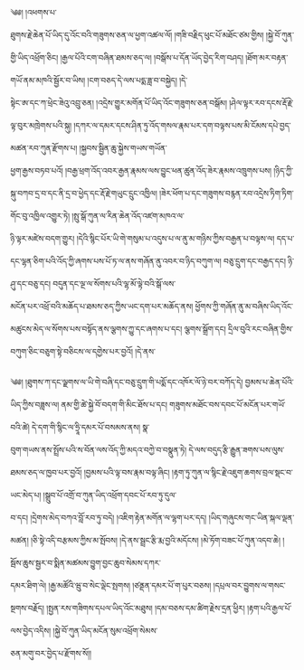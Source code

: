 ﻿  
༄༅། །འཕགས་པ་  
ཐུགས་རྗེ་ཆེན་པོ་ཡིད་དུ་འོང་བའི་གཟུགས་ཅན་ལ་ཕྱག་འཚལ་ལོ། །གཟི་བརྗིད་ཕུང་པོ་མཐོང་ཙམ་གྱིས། །སྐྱེ་བོ་ཀུན་གྱི་ཡིད་འཕྲོག་ཅིང། །རྒྱལ་པོའི་ངག་བཞིན་ཐམས་ཅད་ལ། །བསྒོས་པ་དོན་ཡོད་བྱེད་རིག་བཤད། །ཐོག་མར་བརྟན་གཡོ་ནམ་མཁའི་སྦྱོར་བ་ཡིས། །ངག་བཅད་དེ་ལས་པདྨ་ཟླ་བ་བསྐྱེད། །དེ་  
སྟེང་ཨ་དང་ཀ་ཕྲེང་ཟེའུ་འབྲུ་ཅན། །འདྲེས་གྱུར་མགོན་པོ་ཡིད་འོང་གཟུགས་ཅན་བསྒོམ། །ཤེལ་ལྟར་རབ་དངས་རྡོ་རྗེ་ལྟ་བུར་མཁྲེགས་པའི་སྐུ། །དཀར་ལ་དམར་དངས་ཤིན་ཏུ་འོད་གསལ་རྣམ་པར་དག་བལྟས་པས་མི་ངོམས་དཔེ་བྱད་མཚན་རབ་ཀུན་རྫོགས་པ། །སྐྱབས་སྦྱིན་ཆུ་སྐྱེས་གཡས་གཡོན་  
ཕྱག་རྒྱས་བཏབ་པའོ། །བརྒྱ་ཕྲག་འོད་འབར་རྒྱན་རྣམས་ལས་བྱུང་ཕན་ཚུན་འོད་ཟེར་རྣམས་འཁྲུགས་པས། །ཉིད་ཀྱི་སྐུ་བཀབ་དྲ་བ་དང་ནི་དྲ་བ་ཕྱེད་དང་རྡོ་རྗེ་གཡུང་དྲུང་འཁྱིལ། །ཟེར་ཕོག་པ་དང་གཟུགས་བརྙན་རབ་འདྲེས་ཏིག་ཏིག་གོང་བུ་འཁྱིལ་འགྱུར་ཏེ། །སྤུ་སྒོ་ཀུན་ལ་རིན་ཆེན་འོད་འཛག་མཁའ་ལ་  
ཉི་ལྟར་མཛེས་བདག་གྱུར། །དེའི་སྙིང་པོར་ཡི་གེ་གསུམ་པ་འདུས་པ་ལ་ནུ་མ་གཉིས་ཀྱིས་བརྒྱན་པ་བལྟས་ལ། དད་པ་དང་ལྷན་ཅིག་པའི་འོད་ཀྱི་ཞགས་པས་པོ་ཏ་ལ་ནས་གཞོན་ནུ་འབར་བ་ཉིད་བཀུག་ལ། བཅུ་དྲུག་དང་བརྒྱད་དང། ཉི་ཤུ་དང་བཅུ་དང། བདུན་དང་ལྔ་ལ་སོགས་པའི་ལྷ་མོ་ལྟེ་བའི་སྒོ་ལས་  
མངོན་པར་འཕྲོ་བའི་མཆོད་པ་ཐམས་ཅད་ཀྱིས་ཡང་དག་པར་མཆོད་ནས། ཕྱོགས་ཀྱི་གཞོན་ནུ་མ་བཞིས་ཡིད་འོང་མཚུངས་མེད་ལ་སོགས་པས་བསྟོད་ནས་ལྕགས་ཀྱུ་དང་ཞགས་པ་དང། ལྕགས་སྒྲོག་དང། དྲིལ་བུའི་རང་བཞིན་གྱིས་བཀུག་ཅིང་བཅུག་སྟེ་བཅིངས་ལ་དགྱེས་པར་བྱའོ། །དེ་ནས་  
  
༄༅། །ཐུགས་ཀ་དང་ལྗགས་ལ་ཡི་གེ་བཞི་དང་བཅུ་དྲུག་གི་པདྨོ་དང་འཁོར་ལོ་ཉེ་བར་བཀོད་དེ། བྱམས་པ་ཆེན་པོའི་ཡིད་ཀྱིས་བཟླས་ལ། ནམ་གྱི་ཚེ་སྐྱེ་བོ་བདག་གི་མིང་ཐོས་པ་དང། གཟུགས་མཐོང་བས་དབང་པོ་མངོན་པར་གཡོ་བའི་ཚེ། དེ་དག་གི་སྙིང་ལ་ཧྲཱི་དམར་པོ་བསམས་ནས། སྣ་  
བུག་གཡས་ནས་སྤྲོས་པའི་ས་བོན་ལས་འོད་ཀྱི་མདའ་བཀྱེ་བ་བསྣུན་ཏེ། དེ་ལས་བདུད་རྩི་རྒྱུན་ཟགས་པས་ལུས་ཐམས་ཅད་ལ་ཁྱབ་པར་བྱའོ། །བྱམས་པའི་ལྟ་བས་རྣམ་བལྟ་ཞིང། །རྟག་ཏུ་ཀུན་ལ་སྙིང་རྗེ་འཇུག་ཆགས་བྲལ་སྡང་བ་ཡང་མེད་པ། །སྒྲུབ་པོ་འགྲོ་བ་ཀུན་ཡིད་འཕྲོག་དབང་པོ་རབ་ཏུ་དུལ་  
བ་དང། །དྲེགས་མེད་བཀའ་བློ་རབ་ཏུ་བདེ། །འཇིག་རྟེན་མགོན་ལ་ལྷག་པར་དད། །ཡིད་གཞུངས་གང་ཡིན་སྐལ་ལྡན་མཚན། །ཅི་སྟེ་འདི་བརྩམས་ཀྱིས་མ་སྤོབས། །དེ་ནས་སྦྲང་རྩི་རྨ་བྱའི་མདོངས། །མེ་ཏོག་བཟང་པོ་ཀུན་འདབ་ཆེ། །སྦོས་ཆུས་སྦྱར་བ་སྨིན་མཚམས་བྱུག་བྱང་ཆུབ་སེམས་དཀར་  
དམར་ཐིག་ལེ། །རྒྱ་མཚོའི་ཝུ་བ་སེང་ལྡེང་སྤགས། །ཙནྡན་དམར་པོ་ག་པུར་བཅས། །དཔྲལ་བར་བྱུགས་ལ་གསང་སྔགས་བརྗོད། །སྤྱན་རས་གཟིགས་དཔལ་ཡིད་འོང་མཐུས། །དམ་བཅས་དམ་ཚིག་རྗེས་དྲན་ཕྱིར། །རྟག་པའི་རྒྱལ་པོ་ལས་བྱེད་འདིས། །སྐྱེ་བོ་ཀུན་ཡིད་མངོན་སུམ་འཕྲོག་སེམས་  
ཅན་མགུ་བར་བྱེད་པ་རྫོགས་སོ།།  
  
  

